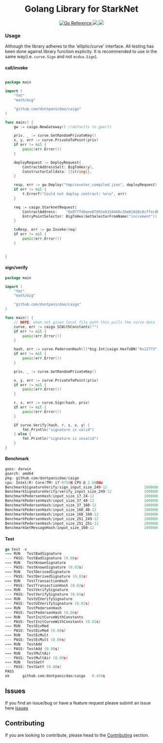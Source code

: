 <h1 align="center">Golang Library for StarkNet</h1>

<p align="center">
    <a href="https://pkg.go.dev/github.com/dontpanicdao/caigo">
        <img src="https://pkg.go.dev/badge/github.com/dontpanicdao/caigo.svg" alt="Go Reference">
    </a>
    <a href="https://github.com/dontpanicdao/caigo/blob/main/LICENSE">
        <img src="https://img.shields.io/badge/license-MIT-black">
    </a>
    <a href="https://starkware.co/">
        <img src="https://img.shields.io/badge/powered_by-StarkWare-navy">
    </a>
</p>

### Usage
Although the library adheres to the 'elliptic/curve' interface. All testing has been done against library function explicity. It is recommended to use in the same way(i.e. `curve.Sign` and not `ecdsa.Sign`).

#### call/invoke
```go

package main

import (
	"fmt"
	"math/big"

	"github.com/dontpanicdao/caigo"
)

func main() {
	gw := caigo.NewGateway() //defaults to goerli

	priv, _ := curve.GetRandomPrivateKey()
	x, y, err := curve.PrivateToPoint(priv)
	if err != nil {
		panic(err.Error())
	}

	deployRequest := DeployRequest{
		ContractAddressSalt: BigToHex(y),
		ConstructorCalldata: []string{},
	}

	resp, err := gw.Deploy("tmp/counter_compiled.json", deployRequest)
	if err != nil {
		t.Errorf("Could not deploy contract: %v\n", err)
	}

	req := caigo.StarknetRequest{
		ContractAddress:    "0x077fd9aee87891eb334448c26e01020c8cffec0bf62a959bd373490542bdd812",
		EntryPointSelector: BigToHex(GetSelectorFromName("increment")),
	}

	txResp, err := gw.Invoke(req)
	if err != nil {
		panic(err.Error())
	}

	
}
```

#### sign/verify

```go
package main

import (
	"fmt"
	"math/big"

	"github.com/dontpanicdao/caigo"
)

func main() {
	// NOTE: when not given local file path this pulls the curve data from Starkware github repo
	curve, err := caigo.SCWithConstants("")
	if err != nil {
		panic(err.Error())
	}

	hash, err := curve.PedersenHash([]*big.Int{caigo.HexToBN("0x12773"), caigo.HexToBN("0x872362")})
	if err != nil {
		panic(err.Error())
	}

	priv, _ := curve.GetRandomPrivateKey()

	x, y, err := curve.PrivateToPoint(priv)
	if err != nil {
		panic(err.Error())
	}

	r, s, err := curve.Sign(hash, priv)
	if err != nil {
		panic(err.Error())
	}

	if curve.Verify(hash, r, s, x, y) {
		fmt.Println("signature is valid")
	} else {
		fmt.Println("signature is invalid")
	}
}

```
#### Benchmark
```go
goos: darwin
goarch: amd64
pkg: github.com/dontpanicdao/caigo
cpu: Intel(R) Core(TM) i7-9750H CPU @ 2.60GHz
BenchmarkSignatureVerify/sign_input_size_249-12                 1000000000               0.002313 ns/op
BenchmarkSignatureVerify/verify_input_size_249-12               1000000000               0.006192 ns/op
BenchmarkPedersenHash/input_size_17_24-12                       1000000000               0.0001771 ns/op
BenchmarkPedersenHash/input_size_37_48-12                       1000000000               0.0002878 ns/op
BenchmarkPedersenHash/input_size_37_160-12                      1000000000               0.0006268 ns/op
BenchmarkPedersenHash/input_size_160_48-12                      1000000000               0.0008042 ns/op
BenchmarkPedersenHash/input_size_160_160-12                     1000000000               0.001161 ns/op
BenchmarkPedersenHash/input_size_251_249-12                     1000000000               0.001569 ns/op
BenchmarkPedersenHash/input_size_251_251-12                     1000000000               0.001523 ns/op
BenchmarkGetMessageHash/input_size_160-12                       1000000000               0.02341 ns/op
```

#### Test
```go
go test -v
=== RUN   TestBadSignature
--- PASS: TestBadSignature (0.06s)
=== RUN   TestKnownSignature
--- PASS: TestKnownSignature (0.02s)
=== RUN   TestDerivedSignature
--- PASS: TestDerivedSignature (0.01s)
=== RUN   TestTransactionHash
--- PASS: TestTransactionHash (0.02s)
=== RUN   TestVerifySignature
--- PASS: TestVerifySignature (0.01s)
=== RUN   TestUIVerifySignature
--- PASS: TestUIVerifySignature (0.02s)
=== RUN   TestPedersenHash
--- PASS: TestPedersenHash (0.00s)
=== RUN   TestInitCurveWithConstants
--- PASS: TestInitCurveWithConstants (0.01s)
=== RUN   TestDivMod
--- PASS: TestDivMod (0.00s)
=== RUN   TestEcMult
--- PASS: TestEcMult (0.00s)
=== RUN   TestAdd
--- PASS: TestAdd (0.00s)
=== RUN   TestMultAir
--- PASS: TestMultAir (0.00s)
=== RUN   TestGetY
--- PASS: TestGetY (0.00s)
PASS
ok      github.com/dontpanicdao/caigo   0.454s
```

## Issues

If you find an issue/bug or have a feature request please submit an issue here
[Issues](https://github.com/dontpanicdao/caigo/issues)

## Contributing

If you are looking to contribute, please head to the
[Contributing](https://github.com/dontpanicdao/caigo/blob/main/CONTRIBUTING.md) section.